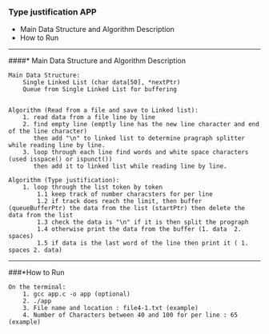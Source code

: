 ### Type justification APP
* Main Data Structure and Algorithm Description
* How to Run


-----------------------------------------
####* Main Data Structure and Algorithm Description

    Main Data Structure: 
        Single Linked List (char data[50], *nextPtr)
        Queue from Single Linked List for buffering
                         

    Algorithm (Read from a file and save to Linked list):
        1. read data from a file line by line
        2. find empty line (emptly line has the new line character and end of the line character) 
           then add "\n" to linked list to determine pragraph splitter while reading line by line.
        3. loop through each line find words and white space characters (used isspace() or ispunct()) 
           then add it to linked list while reading line by line.
    
    Algorithm (Type justification):
        1. loop through the list token by token
            1.1 keep track of number characsters for per line
            1.2 if track does reach the limit, then buffer (queueBufferPtr) the data from the list (startPtr) then delete the data from the list 
            1.3 check the data is "\n" if it is then split the prograph
            1.4 otherwise print the data from the buffer (1. data  2. spaces)
            1.5 if data is the last word of the line then print it ( 1. spaces 2. data)
        
    
--------------------------------------------
###*How to Run

    On the terminal:
        1. gcc app.c -o app (optional)
        2. ./app
        3. File name and location : file4-1.txt (example)
        4. Number of Characters between 40 and 100 for per line : 65 (example)